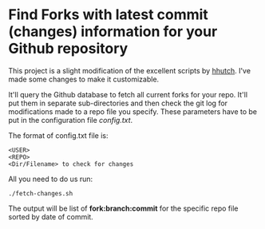 # Find Forks with latest commit (changes) information for your Github repository

This project is a slight modification of the excellent scripts by [hhutch](https://gist.github.com/hhutch/3688814
). I've made some changes to make it customizable.

It'll query the Github database to fetch all current forks for your repo. It'll put them in separate sub-directories 
 and then check the git log for modifications made to a repo file you specify. These parameters have to be put in 
 the configuration file *config.txt*. 

The format of config.txt file is:
 ```
<USER>
<REPO>
<Dir/Filename> to check for changes
```
All you need to do us run:
```
./fetch-changes.sh
```
The output will be list of **fork:branch:commit** for the specific repo file sorted by date of commit.
